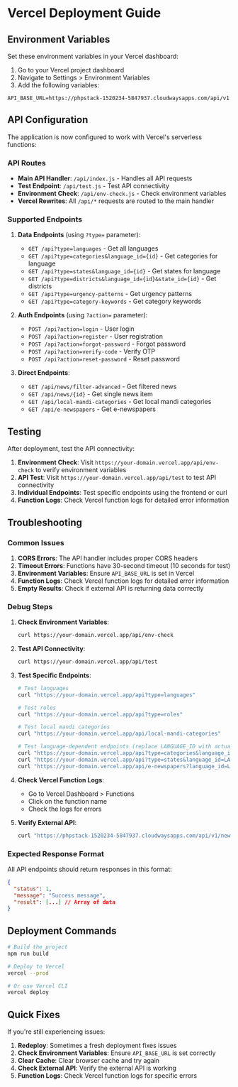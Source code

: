 # Vercel Deployment Guide

## Environment Variables

Set these environment variables in your Vercel dashboard:

1. Go to your Vercel project dashboard
2. Navigate to Settings > Environment Variables
3. Add the following variables:

```
API_BASE_URL=https://phpstack-1520234-5847937.cloudwaysapps.com/api/v1
```

## API Configuration

The application is now configured to work with Vercel's serverless functions:

### API Routes

- **Main API Handler**: `/api/index.js` - Handles all API requests
- **Test Endpoint**: `/api/test.js` - Test API connectivity
- **Environment Check**: `/api/env-check.js` - Check environment variables
- **Vercel Rewrites**: All `/api/*` requests are routed to the main handler

### Supported Endpoints

1. **Data Endpoints** (using `?type=` parameter):
   - `GET /api?type=languages` - Get all languages
   - `GET /api?type=categories&language_id={id}` - Get categories for language
   - `GET /api?type=states&language_id={id}` - Get states for language
   - `GET /api?type=districts&language_id={id}&state_id={id}` - Get districts
   - `GET /api?type=urgency-patterns` - Get urgency patterns
   - `GET /api?type=category-keywords` - Get category keywords

2. **Auth Endpoints** (using `?action=` parameter):
   - `POST /api?action=login` - User login
   - `POST /api?action=register` - User registration
   - `POST /api?action=forgot-password` - Forgot password
   - `POST /api?action=verify-code` - Verify OTP
   - `POST /api?action=reset-password` - Reset password

3. **Direct Endpoints**:
   - `GET /api/news/filter-advanced` - Get filtered news
   - `GET /api/news/{id}` - Get single news item
   - `GET /api/local-mandi-categories` - Get local mandi categories
   - `GET /api/e-newspapers` - Get e-newspapers

## Testing

After deployment, test the API connectivity:

1. **Environment Check**: Visit `https://your-domain.vercel.app/api/env-check` to verify environment variables
2. **API Test**: Visit `https://your-domain.vercel.app/api/test` to test API connectivity
3. **Individual Endpoints**: Test specific endpoints using the frontend or curl
4. **Function Logs**: Check Vercel function logs for detailed error information

## Troubleshooting

### Common Issues

1. **CORS Errors**: The API handler includes proper CORS headers
2. **Timeout Errors**: Functions have 30-second timeout (10 seconds for test)
3. **Environment Variables**: Ensure `API_BASE_URL` is set in Vercel
4. **Function Logs**: Check Vercel function logs for detailed error information
5. **Empty Results**: Check if external API is returning data correctly

### Debug Steps

1. **Check Environment Variables**:
   ```bash
   curl https://your-domain.vercel.app/api/env-check
   ```

2. **Test API Connectivity**:
   ```bash
   curl https://your-domain.vercel.app/api/test
   ```

3. **Test Specific Endpoints**:
   ```bash
   # Test languages
   curl "https://your-domain.vercel.app/api?type=languages"
   
   # Test roles
   curl "https://your-domain.vercel.app/api?type=roles"
   
   # Test local mandi categories
   curl "https://your-domain.vercel.app/api/local-mandi-categories"
   
   # Test language-dependent endpoints (replace LANGUAGE_ID with actual ID from languages response)
   curl "https://your-domain.vercel.app/api?type=categories&language_id=LANGUAGE_ID"
   curl "https://your-domain.vercel.app/api?type=states&language_id=LANGUAGE_ID"
   curl "https://your-domain.vercel.app/api/e-newspapers?language_id=LANGUAGE_ID"
   ```

4. **Check Vercel Function Logs**:
   - Go to Vercel Dashboard > Functions
   - Click on the function name
   - Check the logs for errors

5. **Verify External API**:
   ```bash
   curl "https://phpstack-1520234-5847937.cloudwaysapps.com/api/v1/news/languages"
   ```

### Expected Response Format

All API endpoints should return responses in this format:
```json
{
  "status": 1,
  "message": "Success message",
  "result": [...] // Array of data
}
```

## Deployment Commands

```bash
# Build the project
npm run build

# Deploy to Vercel
vercel --prod

# Or use Vercel CLI
vercel deploy
```

## Quick Fixes

If you're still experiencing issues:

1. **Redeploy**: Sometimes a fresh deployment fixes issues
2. **Check Environment Variables**: Ensure `API_BASE_URL` is set correctly
3. **Clear Cache**: Clear browser cache and try again
4. **Check External API**: Verify the external API is working
5. **Function Logs**: Check Vercel function logs for specific errors
